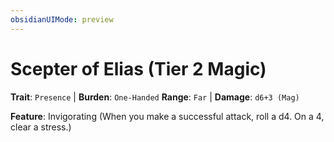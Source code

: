 ```yaml
---
obsidianUIMode: preview
---
```

# Scepter of Elias (Tier 2 Magic)

**Trait**: `Presence` | **Burden**: `One-Handed`
**Range**: `Far` | **Damage**: `d6+3 (Mag)`

**Feature**: Invigorating (When you make a successful attack, roll a d4. On a 4, clear a stress.)
